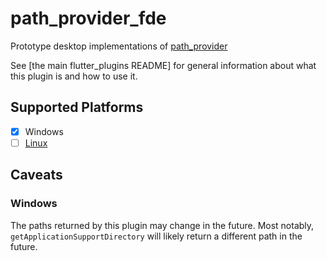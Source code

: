 # path_provider_fde

Prototype desktop implementations of
[path_provider](https://pub.dev/packages/path_provider)

See [the main flutter_plugins README] for general information about what
this plugin is and how to use it.

## Supported Platforms

- [x] Windows
- [ ] [Linux](https://github.com/google/flutter-desktop-embedding/issues/105)

## Caveats

### Windows

The paths returned by this plugin may change in the future. Most notably,
`getApplicationSupportDirectory` will likely return a different path in the
future.

